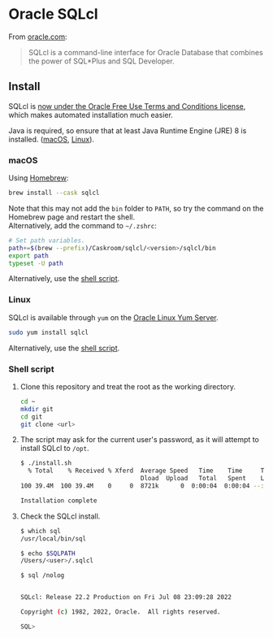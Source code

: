 # Oracle SQLcl

From [oracle.com](https://www.oracle.com/database/technologies/appdev/sqlcl/sqlcl-faq.html):
> SQLcl is a command-line interface for Oracle Database that combines the power of SQL*Plus and SQL Developer.

## Install

SQLcl is [now under the Oracle Free Use Terms and Conditions license](https://blogs.oracle.com/database/post/sqlcl-now-under-the-oracle-free-use-terms-and-conditions-license), which makes automated installation much easier.

Java is required, so ensure that at least Java Runtime Engine (JRE) 8 is installed. ([macOS](https://formulae.brew.sh/formula/openjdk), [Linux](https://openjdk.org/install/)).

### macOS

Using [Homebrew](https://formulae.brew.sh/cask/sqlcl):

```sh
brew install --cask sqlcl
```

Note that this may not add the `bin` folder to `PATH`, so try the command on the Homebrew page and restart the shell.\
Alternatively, add the command to `~/.zshrc`:

```sh
# Set path variables.
path+=$(brew --prefix)/Caskroom/sqlcl/<version>/sqlcl/bin
export path
typeset -U path
```

Alternatively, use the [shell script](#shell-script).

### Linux

SQLcl is available through `yum` on the [Oracle Linux Yum Server](https://yum.oracle.com/getting-started.html#installing-software-from-oracle-linux-yum-server).

```sh
sudo yum install sqlcl
```

Alternatively, use the [shell script](#shell-script).

### Shell script

1. Clone this repository and treat the root as the working directory.

   ```sh
   cd ~
   mkdir git
   cd git
   git clone <url>
   ```

1. The script may ask for the current user's password, as it will attempt to install SQLcl to `/opt`.

   ```sh
   $ ./install.sh
     % Total    % Received % Xferd  Average Speed   Time    Time     Time  Current
                                    Dload  Upload   Total   Spent    Left  Speed
   100 39.4M  100 39.4M    0     0  8721k      0  0:00:04  0:00:04 --:--:-- 8900k

   Installation complete
   ```

1. Check the SQLcl install.

   ```sh
   $ which sql
   /usr/local/bin/sql

   $ echo $SQLPATH
   /Users/<user>/.sqlcl

   $ sql /nolog


   SQLcl: Release 22.2 Production on Fri Jul 08 23:09:28 2022

   Copyright (c) 1982, 2022, Oracle.  All rights reserved.

   SQL> 
   ```
